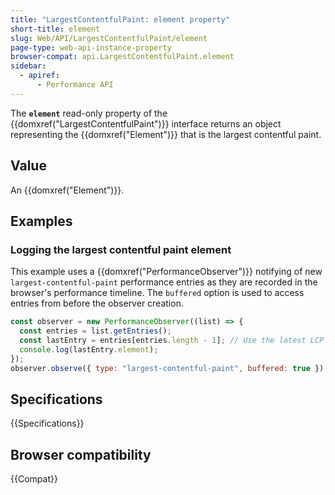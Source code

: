```yaml
---
title: "LargestContentfulPaint: element property"
short-title: element
slug: Web/API/LargestContentfulPaint/element
page-type: web-api-instance-property
browser-compat: api.LargestContentfulPaint.element
sidebar:
  - apiref:
      - Performance API
---
```


The **`element`** read-only property of the {{domxref("LargestContentfulPaint")}} interface returns an object representing the {{domxref("Element")}} that is the largest contentful paint.

## Value

An {{domxref("Element")}}.

## Examples

### Logging the largest contentful paint element

This example uses a {{domxref("PerformanceObserver")}} notifying of new `largest-contentful-paint` performance entries as they are recorded in the browser's performance timeline. The `buffered` option is used to access entries from before the observer creation.

```js
const observer = new PerformanceObserver((list) => {
  const entries = list.getEntries();
  const lastEntry = entries[entries.length - 1]; // Use the latest LCP candidate
  console.log(lastEntry.element);
});
observer.observe({ type: "largest-contentful-paint", buffered: true });
```

## Specifications

{{Specifications}}

## Browser compatibility

{{Compat}}
